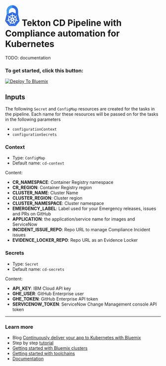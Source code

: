 # ![Icon](./.bluemix/secure-lock-kubernetes.png) Tekton CD Pipeline with Compliance automation for Kubernetes

TODO: documentation

### To get started, click this button:
[![Deploy To Bluemix](https://console.bluemix.net/devops/graphics/create_toolchain_button.png)](https://cloud.ibm.com/devops/setup/deploy?repository=https://github.ibm.com/one-pipeline/compliance-cd-toolchain&env_id=ibm:yp:us-south)


## Inputs

The following `Secret` and `ConfigMap` resources are created for the tasks in the pipeline.
Each name for these resources will be passed on for the tasks in the following parameters

- `configurationContext`
- `configurationSecrets`

### Context

 - Type: `ConfigMap`
 - Default name: `cd-context`

Content: 

 - **CR_NAMESPACE**: Container Registry namespace
 - **CR_REGION**: Container Registry region
 - **CLUSTER_NAME**: Cluster Name
 - **CLUSTER_REGION**: Cluster region
 - **CLUSTER_NAMESPACE**: Cluster namespace
 - **EMERGENCY_LABEL**: Label used for your Emergency releases, issues and PRs on GitHub
 - **APPLICATION**: the application/service name for images and ServiceNow
 - **INCIDENT_ISSUE_REPO**: Repo URL to manage Compliance Incident issues
 - **EVIDENCE_LOCKER_REPO**: Repo URL as an Evidence Locker

### Secrets

 - Type: `Secret`
 - Default name: `cd-secrets`

Content: 

 - **API_KEY**: IBM Cloud API key
 - **GHE_USER**: GitHub Enterprise user
 - **GHE_TOKEN**: GitHub Enterprise API token
 - **SERVICENOW_TOKEN**: ServiceNow Change Management console API token

---
### Learn more 

* Blog [Continuously deliver your app to Kubernetes with Bluemix](https://www.ibm.com/blogs/bluemix/2017/07/continuously-deliver-your-app-to-kubernetes-with-bluemix/)
* Step by step [tutorial](https://www.ibm.com/devops/method/tutorials/tc_secure_kube)
* [Getting started with Bluemix clusters](https://console.bluemix.net/docs/containers/container_index.html?pos=2)
* [Getting started with toolchains](https://bluemix.net/devops/getting-started)
* [Documentation](https://console.bluemix.net/docs/services/ContinuousDelivery/index.html?pos=2)
